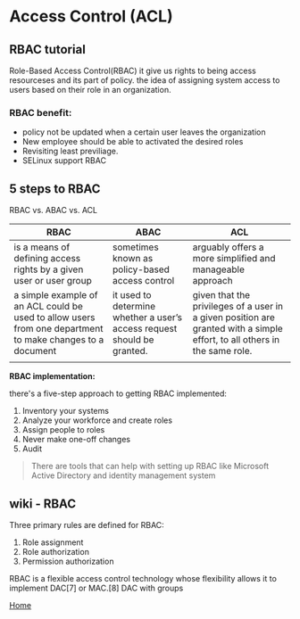 # Access Control (ACL) 

## RBAC tutorial

Role-Based Access Control(RBAC) it give us rights to being access resourceses and its part of policy.
the idea of assigning system access to users based on their role in an organization.


### **RBAC benefit:**

* policy not be updated when a certain user leaves the organization
* New employee should be able to activated the desired roles
* Revisiting least previliage.
* SELinux support RBAC

## 5 steps to RBAC

RBAC vs. ABAC vs. ACL

| RBAC | ABAC | ACL |
| ---- | ---- | ----|
| is a means of defining access rights by a given user or user group  | sometimes known as policy-based access control |  arguably offers a more simplified and manageable approach |
| a simple example of an ACL could be used to allow users from one department to make changes to a document | it used to determine whether a user’s access request should be granted. | given that the privileges of a user in a given position are granted with a simple effort, to all others in the same role.|
|      |      |     |


**RBAC implementation:**

there's a five-step approach to getting RBAC implemented:

1. Inventory your systems
2. Analyze your workforce and create roles
3. Assign people to roles
4. Never make one-off changes
5. Audit

>There are tools that can help with setting up RBAC like Microsoft Active Directory and identity management system

## wiki - RBAC

Three primary rules are defined for RBAC: 

1. Role assignment
2. Role authorization
3. Permission authorization

RBAC is a flexible access control technology whose flexibility allows it to implement DAC[7] or MAC.[8] DAC with groups


[Home](../README.md)